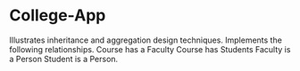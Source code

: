 # College-App
Illustrates inheritance and aggregation design techniques.
Implements the following relationships.
Course has a Faculty
Course has   Students
Faculty is a Person
Student is a Person.
